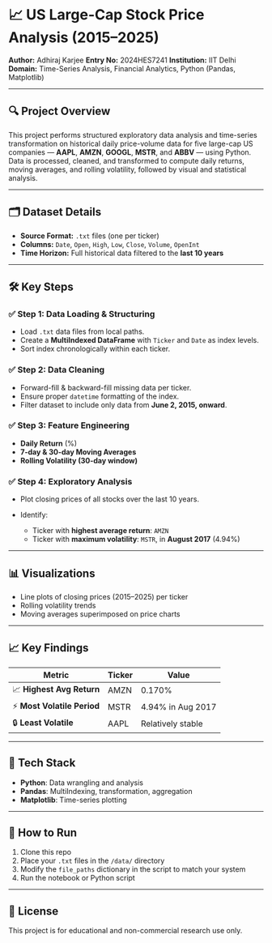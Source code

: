 
# 📈 US Large-Cap Stock Price Analysis (2015–2025)

**Author:** Adhiraj Karjee
**Entry No:** 2024HES7241
**Institution:** IIT Delhi
**Domain:** Time-Series Analysis, Financial Analytics, Python (Pandas, Matplotlib)

---

## 🔍 Project Overview

This project performs structured exploratory data analysis and time-series transformation on historical daily price-volume data for five large-cap US companies — **AAPL**, **AMZN**, **GOOGL**, **MSTR**, and **ABBV** — using Python.
Data is processed, cleaned, and transformed to compute daily returns, moving averages, and rolling volatility, followed by visual and statistical analysis.

---

## 🗂️ Dataset Details

* **Source Format:** `.txt` files (one per ticker)
* **Columns:** `Date`, `Open`, `High`, `Low`, `Close`, `Volume`, `OpenInt`
* **Time Horizon:** Full historical data filtered to the **last 10 years**

---

## 🛠️ Key Steps

### ✅ Step 1: Data Loading & Structuring

* Load `.txt` data files from local paths.
* Create a **MultiIndexed DataFrame** with `Ticker` and `Date` as index levels.
* Sort index chronologically within each ticker.

### ✅ Step 2: Data Cleaning

* Forward-fill & backward-fill missing data per ticker.
* Ensure proper `datetime` formatting of the index.
* Filter dataset to include only data from **June 2, 2015, onward**.

### ✅ Step 3: Feature Engineering

* **Daily Return** (%)
* **7-day & 30-day Moving Averages**
* **Rolling Volatility (30-day window)**

### ✅ Step 4: Exploratory Analysis

* Plot closing prices of all stocks over the last 10 years.
* Identify:

  * Ticker with **highest average return**: `AMZN`
  * Ticker with **maximum volatility**: `MSTR`, in **August 2017** (4.94%)

---

## 📊 Visualizations

* Line plots of closing prices (2015–2025) per ticker
* Rolling volatility trends
* Moving averages superimposed on price charts

---

## 📈 Key Findings

| Metric                     | Ticker | Value             |
| -------------------------- | ------ | ----------------- |
| 📈 **Highest Avg Return**  | AMZN   | 0.170%            |
| ⚡ **Most Volatile Period** | MSTR   | 4.94% in Aug 2017 |
| 🔒 **Least Volatile**      | AAPL   | Relatively stable |

---

## 🧰 Tech Stack

* **Python**: Data wrangling and analysis
* **Pandas**: MultiIndexing, transformation, aggregation
* **Matplotlib**: Time-series plotting

---

## 📎 How to Run

1. Clone this repo
2. Place your `.txt` files in the `/data/` directory
3. Modify the `file_paths` dictionary in the script to match your system
4. Run the notebook or Python script


---

## 📜 License

This project is for educational and non-commercial research use only.
